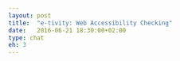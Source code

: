 ```yaml
---
layout: post
title:  "e-tivity: Web Accessibility Checking"
date:   2016-06-21 18:30:00+02:00
type: chat
eh: 3
---
```

